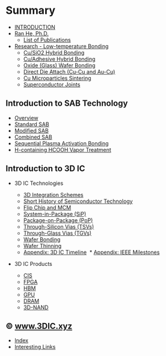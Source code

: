 # Summary

* [INTRODUCTION](INTRO.md)
* [Ran He, Ph.D.](heran.md)
  * [List of Publications](heran/pub.md)
* [Research - Low-temperature Bonding](heran/research-bonding.md)
  * [Cu/SiO2 Hybrid Bonding](heran/Cu-oxide-hybrid-bonding.md)
  * [Cu/Adhesive Hybrid Bonding](heran/Cu-adhesive-hybrid-bonding.md)
  * [Oxide \(Glass\) Wafer Bonding](heran/glass-glass-bonding.md)
  * [Direct Die Attach \(Cu-Cu and Au-Cu\)](heran/direct-die-attach.md)
  * [Cu Microparticles Sintering](heran/Cu-microparticles-sintering.md)
  * [Superconductor Joints](heran/superconductor-joints.md)

## Introduction to SAB Technology

* [Overview](sab/sab.md)
* [Standard SAB](sab/standard-sab.md)
* [Modified SAB](sab/modified-sab.md)
* [Combined SAB](sab/combined-sab.md)
* [Sequential Plasma Activation Bonding](sab/sequential-plasma-activation-bonding.md)
* [H-containing HCOOH Vapor Treatment](sab/h-containing-hcooh-vapor.md)

## Introduction to 3D IC

* 3D IC Technologies
  * [3D Integration Schemes](tech/3d-schemes.md)
  * [Short History of Semiconductor Technology](tech/semiconductor.md)
  * [Flip Chip and MCM](tech/flip-chip-and-mcm.md)
  * [System-in-Package \(SiP\)](tech/sip.md)
  * [Package-on-Package \(PoP\)](tech/pop.md)
  * [Through-Silicon Vias \(TSVs\)](tech/tsv.md)
  * [Through-Glass Vias \(TGVs\)](tech/tgv.md)
  * [Wafer Bonding](tech/wafer-bonding.md)
  * [Wafer Thinning](tech/wafer-thinning.md)
  * [Appendix: 3D IC Timeline](tech/3dic-history.md)
  * [Appendix: IEEE Milestones](tech/ieee-milestones.md)

* 3D IC Products
  * [CIS](tech/cis.md)
  * [FPGA](tech/fpga.md)
  * [HBM](tech/hbm.md)
  * [GPU]((tech/gpu.md))
  * [DRAM]((tech/dram.md))
  * [3D-NAND]((tech/3d-nand.md))

## © www.3DIC.xyz

* [Index](tags.md)
* [Interesting Links](links.md)

